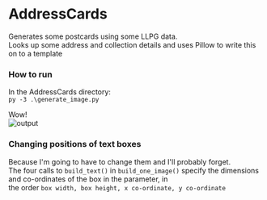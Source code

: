# AddressCards
Generates some postcards using some LLPG data.  
Looks up some address and collection details and uses Pillow to write this on to a template

### How to run
In the AddressCards directory:  
`py -3 .\generate_image.py`

Wow!  
![output](https://i.imgur.com/sa2r2i4.png)

### Changing positions of text boxes
Because I'm going to have to change them and I'll probably forget.  
The four calls to `build_text()` in `build_one_image()` specify the dimensions and co-ordinates of the box in the parameter, in  
the order `box width, box height, x co-ordinate, y co-ordinate`
